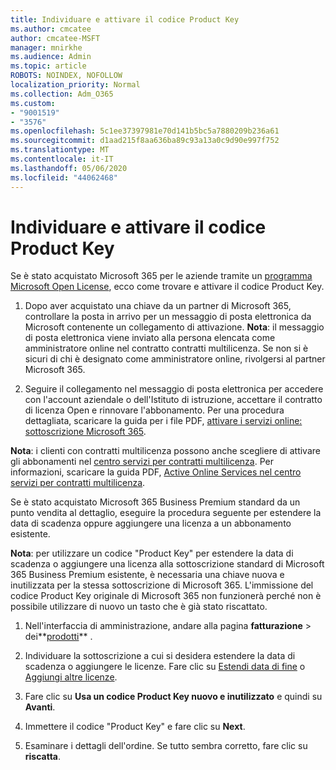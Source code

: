 ```yaml
---
title: Individuare e attivare il codice Product Key
ms.author: cmcatee
author: cmcatee-MSFT
manager: mnirkhe
ms.audience: Admin
ms.topic: article
ROBOTS: NOINDEX, NOFOLLOW
localization_priority: Normal
ms.collection: Adm_O365
ms.custom:
- "9001519"
- "3576"
ms.openlocfilehash: 5c1ee37397981e70d141b5bc5a7880209b236a61
ms.sourcegitcommit: d1aad215f8aa636ba89c93a13a0c9d90e997f752
ms.translationtype: MT
ms.contentlocale: it-IT
ms.lasthandoff: 05/06/2020
ms.locfileid: "44062468"
---
```

# <a name="find-and-activate-my-product-key"></a>Individuare e attivare il codice Product Key

Se è stato acquistato Microsoft 365 per le aziende tramite un [programma Microsoft Open License](https://go.microsoft.com/fwlink/p/?LinkID=613298), ecco come trovare e attivare il codice Product Key.

1. Dopo aver acquistato una chiave da un partner di Microsoft 365, controllare la posta in arrivo per un messaggio di posta elettronica da Microsoft contenente un collegamento di attivazione.  **Nota**: il messaggio di posta elettronica viene inviato alla persona elencata come amministratore online nel contratto contratti multilicenza.  Se non si è sicuri di chi è designato come amministratore online, rivolgersi al partner Microsoft 365.

2. Seguire il collegamento nel messaggio di posta elettronica per accedere con l'account aziendale o dell'Istituto di istruzione, accettare il contratto di licenza Open e rinnovare l'abbonamento.  Per una procedura dettagliata, scaricare la guida per i file PDF, [attivare i servizi online: sottoscrizione Microsoft 365](https://go.microsoft.com/fwlink/p/?LinkId=618100). 

**Nota**: i clienti con contratti multilicenza possono anche scegliere di attivare gli abbonamenti nel [centro servizi per contratti multilicenza](https://go.microsoft.com/fwlink/p/?LinkID=282016).  Per informazioni, scaricare la guida PDF, [Active Online Services nel centro servizi per contratti multilicenza](https://go.microsoft.com/fwlink/p/?LinkId=618096).

Se è stato acquistato Microsoft 365 Business Premium standard da un punto vendita al dettaglio, eseguire la procedura seguente per estendere la data di scadenza oppure aggiungere una licenza a un abbonamento esistente.

**Nota**: per utilizzare un codice "Product Key" per estendere la data di scadenza o aggiungere una licenza alla sottoscrizione standard di Microsoft 365 Business Premium esistente, è necessaria una chiave nuova e inutilizzata per la stessa sottoscrizione di Microsoft 365.  L'immissione del codice Product Key originale di Microsoft 365 non funzionerà perché non è possibile utilizzare di nuovo un tasto che è già stato riscattato.

1. Nell'interfaccia di amministrazione, andare alla pagina **fatturazione** > dei**[prodotti](https://go.microsoft.com/fwlink/p/?linkid=842054)** .

2. Individuare la sottoscrizione a cui si desidera estendere la data di scadenza o aggiungere le licenze.  Fare clic su [Estendi data di fine](https://go.microsoft.com/fwlink/p/?linkid=842054) o [Aggiungi altre licenze](https://go.microsoft.com/fwlink/p/?linkid=842054).

3. Fare clic su **Usa un codice Product Key nuovo e inutilizzato** e quindi su **Avanti**.

4. Immettere il codice "Product Key" e fare clic su **Next**.

5. Esaminare i dettagli dell'ordine.  Se tutto sembra corretto, fare clic su **riscatta**.